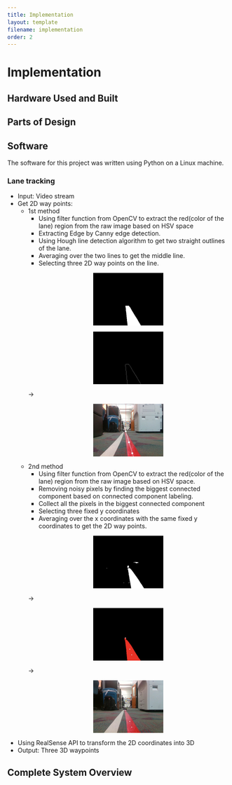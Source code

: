 ```yaml
---
title: Implementation
layout: template
filename: implementation
order: 2
--- 
```


# Implementation


## Hardware Used and Built

## Parts of Design

## Software
The software for this project was written using Python on a Linux machine.
### Lane tracking
- Input: Video stream
- Get 2D way points:
  - 1st method
    - Using filter function from OpenCV to extract the red(color of the lane) region from the raw image based on  HSV space
    - Extracting Edge by Canny edge detection.
    - Using Hough line detection algorithm to get two straight outlines of the lane.
    - Averaging over the two lines to get the middle line.
    - Selecting three 2D way points on the line.
    <p><img src="images/pasted image 0.png" width="160" height="auto" style="display:block; margin: 0 auto" ></p> <p><img src="images/line.png" width="160" height="auto" style="display:block; margin: 0 auto" ></p> &rarr;<p><img src="images/point.png" width="160" height="auto" style="display:block; margin: 0 auto" ></p>
  - 2nd method
    - Using filter function from OpenCV to extract the red(color of the lane) region from the raw image based on  HSV space.
    - Removing noisy pixels by finding the biggest connected component based on connected component labeling.
    - Collect all the pixels in the biggest connected component
    - Selecting three fixed y coordinates
    - Averaging over the x coordinates with the same fixed y coordinates to get the 2D way points.
    <p><img src="images/method2_white.png" width="160" height="auto" style="display:block; margin: 0 auto" ></p> &rarr; <p><img src="images/method2_largest.png" width="160" height="auto" style="display:block; margin: 0 auto" ></p> &rarr; <p><img src="images/method2_final.png" width="160" height="auto" style="display:block; margin: 0 auto" ></p>
 - Using RealSense API to transform the 2D coordinates into 3D
 - Output: Three 3D waypoints
  

## Complete System Overview
